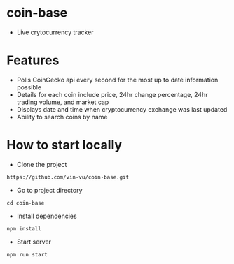# coin-base
- Live crytocurrency tracker

# Features
- Polls CoinGecko api every second for the most up to date information possible
- Details for each coin include price, 24hr change percentage, 24hr trading volume, and market cap
- Displays date and time when cryptocurrency exchange was last updated
- Ability to search coins by name


# How to start locally
- Clone the project
```
https://github.com/vin-vu/coin-base.git
```
- Go to project directory
```
cd coin-base
```
- Install dependencies
```
npm install
```
- Start server
```
npm run start
```